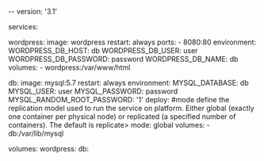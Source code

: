--
version: '3.1'

services:

  wordpress:
    image: wordpress
    restart: always
    ports:
      - 8080:80
    environment:
      WORDPRESS_DB_HOST: db
      WORDPRESS_DB_USER: user
      WORDPRESS_DB_PASSWORD: password
      WORDPRESS_DB_NAME: db
    volumes:
      - wordpress:/var/www/html

  db:
    image: mysql:5.7
    restart: always
    environment:
      MYSQL_DATABASE: db
      MYSQL_USER: user
      MYSQL_PASSWORD: password
      MYSQL_RANDOM_ROOT_PASSWORD: '1'
    deploy:
#mode define the replication model used to run the service on platform. Either global (exactly one container per physical node) or replicated (a specified number of containers). The default is replicate>
      mode: global
    volumes:
      - db:/var/lib/mysql

volumes:
  wordpress:
  db:


